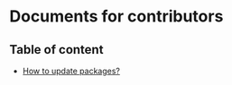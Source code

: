 # Documents for contributors

## Table of content
- [How to update packages?](how-to-update-packages)